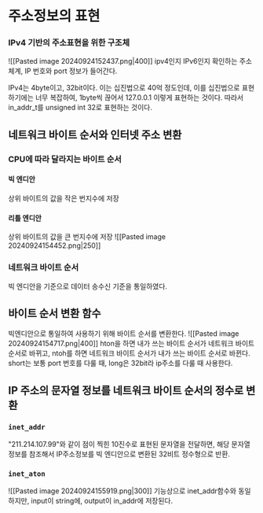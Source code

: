 # 주소정보의 표현

### IPv4 기반의 주소표현을 위한 구조체
![[Pasted image 20240924152437.png|400]]
ipv4인지 IPv6인지 확인하는 주소체계, IP 번호와 port 정보가 들어간다.

IPv4는 4byte이고, 32bit이다. 이는 십진법으로 40억 정도인데, 이를 십진법으로 표현하기에는 너무 복잡하여, 1byte씩 끊어서 127.0.0.1 이렇게 표현하는 것이다.
따라서 in_addr_t를 unsigned int 32로 표현하는 것이다.

## 네트워크 바이트 순서와 인터넷 주소 변환
### CPU에 따라 달라지는 바이트 순서
#### 빅 엔디안
상위 바이트의 값을 작은 번지수에 저장
#### 리틀 엔디안
상위 바이트의 값을 큰 번지수에 저장
![[Pasted image 20240924154452.png|250]]
### 네트워크 바이트 순서
빅 엔디안을 기준으로 데이터 송수신 기준을 통일하였다.
## 바이트 순서 변환 함수
빅엔디안으로 통일하여 사용하기 위해 바이트 순서를 변환한다.
![[Pasted image 20240924154717.png|400]]
hton을 하면 내가 쓰는 바이트 순서가 네트워크 바이트 순서로 바뀌고,
ntoh를 하면 네트워크 바이트 순서가 내가 쓰는 바이트 순서로 바뀐다.
short는 보통 port 번호를 다룰 때, long은 32bit라 ip주소를 다룰 때 사용한다.
## IP 주소의 문자열 정보를 네트워크 바이트 순서의 정수로 변환
### `inet_addr`
"211.214.107.99"와 같이 점이 찍힌 10진수로 표현된 문자열을 전달하면, 해당 문자열 정보를 참조해서 IP주소정보를 빅 엔디안으로 변환된 32비트 정수형으로 반환.
### `inet_aton`
![[Pasted image 20240924155919.png|300]]
기능상으로 inet_addr함수와 동일하지만, input이 string에, output이 in_addr에 저장된다.